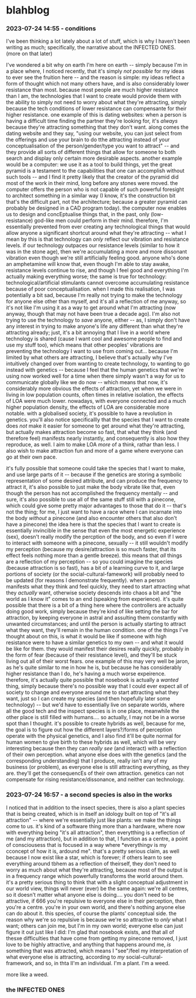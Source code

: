 # blahblog

### 2023-07-24 14:55 - conditions

I've been thinking a lot lately about a lot of stuff, which is why I haven't been writing as much; specifically, the narrative about the INFECTED ONES. (more on that later)

I've wondered a bit why on earth I'm here on earth -- simply because I'm in a place where, I noticed recently, that it's simply *not possible* for my ideas to ever see the fruition here -- and the reason is simple: my ideas reflect a form of thought which not many others have, and is also considerably lower resistance than most.
  because most people are much higher resistance than I am, the technologies that I want to create would provide them with the ability to simply not need to worry about what they're attracting, simply because the tech conditions of lower resistance can compensante for their higher resistance.
    one example of this is dating websites: when a person is having a difficult time finding the partner they're looking for, it's *always* because they're attracting something that they don't want. along comes the dating website and they say, "using our website, you can just select from the offerings and use your brain to do tthe attracting instead of your conceptualisation of the person/gender/type you want to attract" -- and they provide all sorts of different things that allow for someone to both search and display only certain more desirable aspects.
    another example would be a computer: we use it as a tool to build things, yet the great pyramid is a testament to the capabilities that one can accomplish without such tools -- and I find it pretty likely that the creator of the pyramid did most of the work in their mind, long before any stones were moved. the computer offers the person who is not capable of such powerful foresight to architect something in a similar way (I know, it's the construction bit that's the difficult part, not the architecture; because a greater pyramid can probably be designed in a CAD program today). the computer now enables us to design and concEptualise things that, in the past, only (low-resistance) god-like men could perform in their mind.
  therefore, I'm essentially prevented from ever creating any technological things that would allow anyone a significant shortcut around what they're attracting -- what I mean by this is that technology can *only* reflect our vibration and resistance levels. if our technology outpaces our resistance levels (similar to how it was in the stone age), then we're accumulating a more and more dissonant vibration even though we're still artificially feeling good.
    anyone who's done an amphetamine will know that, even though I'm able to stay awake, resistance levels continue to rise, and though I feel good and everything I'm actually making everything worse; the same is true for technology: technological/artificial stimulants cannot overcome accumulating resistance because of poor conceptualisation.
when I made this realisation, I was potentially a bit sad, because I'm really not trying to make the technology for anyone else other than myself, and it's all a reflection of me anyway, so it's not like I'm using it as a way to get around what I'm attracting (now anyway, though that may not have been true a decade ago). I'm also not trying to use the technology to *save* anyone, either -- as, I simply don't have any interest in trying to make anyone's life any different than what they're attracting already; just, it's a bit annoying that I live in a world where technology is shared (cause I want cool and awesome people to find and use my stuff too), which means that other peoples' vibrations are preventing the technology I want to use from coming out...
  because I'm limited by what others are attracting, I believe that's actually why I've intuitively changed over from wanting to create technology, to wanting to go instead with genetics -- because I feel that the human genetics that we're using now worked well for a time when there simply wasn't a way for us to communicate globally like we do now -- which means that now, it's considerably more obvious the effects of attraction, yet when we were in living in low population counts, often times in relative isolation, the effects of LOA were much lower. nowadays, with everyone connected and a much higher population density, the effects of LOA are considerable more notable. with a globalised society, it's possible to have a revolution in genetics.
    you'll also notice specificallly that the species that I want to create does *not* make it easier for someone to get around what they're attracting, but actually makes attraction become so fast, that what they think (and therefore feel) manifests nearly instantly, and consequently is also how they reproduce, as well.
    I aim to make LOA *more* of a think, rathar than less. I also wish to make attraction fun and more of a game where everyone can go at their own pace.

it's fully possible that someone could take the species that I want to make, and use large parts of it -- because if the genetics are storing a symbolic representation of some desired attribute, and can produce the frequency to attract it, it's also possible to just make the body vibrate like that, even though the person has not accomplished the frequency mentally -- and sure, it's also possible to use all of the same stuff still with a pinecone, which could give some pretty major advantages to those that do it -- that's not the thing; for me, I just want to have a race where I can incarnate into the body *without* a pinecone (and also encounter others that also don't have a pinecone)
  the idea here is that the species that I want to create is essentially invincible in the sense that even the most energetic experience (sex), doesn't really modify the percption of the body, and so even if I were to interact with someone with a pinecone, sexually -- it still wouldn't modify my perception (because my desire/attraction is so much faster, that its effect feels nothing more than a gentle breeze).
    this means that *all* things are a reflection of my perception -- so you could imagine the species (because attraction is so fast), has a bit of a learning curve to it, and large portions of society (or the social-cultural-famework) will probably need to be updated (for reasons I demonstrate frequently).
      when a person manifests what they think and feel quickly, they need to start attracting what they *actually* want, otherwise society descends into chaos a bit and "the world as I know it" comes to an end (speaking from experience).
        it's quite possible that there is a bit of a thing here where the controllers are actually doing good work, simply because they're kind of like setting the bar for attraction, by keeping everyone in astral and assulting them constantly with unwanted circumstances; and until the person is actually starting to attract what they want, they'll remain in the human condition.
      one of the things I've thought about on this, is what it would be like if someone with high resistance were to have a similar genetics to my own -- and what it would be like for them. they would manifest their desires really quickly, probably in the form of fear (because of their resistance level), and they'll be stuck living out all of their worst fears.
        one example of this may very well be jaron, as he's quite similar to me in how he is, but because he has considerably higher resistance than I do, he's having a much worse expeirence.
    therefore, it's actually quite possible that nosebook is actually a *wanted* thing, simply because there's no possible way that I could ever expect all of society to change and everyone around me to start attracting what they want, just so I can create my species (and then hopefully later some technology) -- but we'd have to essentially live on separate worlds, where all the good tech and the inspect species is in one place, meanwhile the other place is still filled with humans.... so actually, I may not be in a worse spot than I thought.
  it's possible to create hybrids as well, because for me, the goal is to figure out how the different layers?/forms of perception operate with the physical genetics, and I also find it'll be quite normal for human women to give birth to these hybrids as well, which will be very interesting because then they can *really see* (and interact) with a reflection of their own perception.
what anyone else does with tthe genetics (and the corresponding understanding) that I produce, really isn't any of my business (or problem), as everyone else is still attracting everything, as they are. they'll get the consequencEs of their own attraction. genetics can not compensate for rising resistance/dissonance, and neither can technology.

### 2023-07-24 16:57 - a second species is also in the works

I noticed that in addition to the insect species, there is also a plant species that is being created, which is in itself an idology built on top of "it's all attraction" -- where we're essentially just like plants: we make the things come to us.
it's kind of a software thing more than a hardware, where now with everything being "it's all attraction", then everytthing is a reflection of me (and my attraction), but in addition to that, I function as a centre, a point of consciousess that is focused in a way where *everythingv is my cconcept of how it is, ardound me".
that's a pretty serious claim, as well because I now exist like a star, which is forever; if others learn to see everything around tbhem as a reflection of theirself, they don't need to worry as much about what they're attracting, because most of the output is in a frequency range which powerfully transforms the world around them. it's a pretty serious thing to think that with a slight conceptual adjustment in our world view, things will never (ever) be the same again: we're all centres, so it doesn't matter what anyone else is doing.... you don't need to be attractive, if 666 you're repulsive to everyone else in their perception, then you're a centre. you're in your own world, and there's nothing anyone else can do about it.
this species, of course the plants' conceptual side.
the reason why we're so repulsive is because we're so attractive to *only* what I want; others can join me, but I'm in my own world; everyone else can just figure it out just like I did: I'm glad that nosebook exists, and that all of thesxe difficulties that have come from getting my pinecone removed, I just love to be highly attractive, and anything that happens around me, *is* something that was attracted, which means I "see"/feel my interpretation of what everyone else is attracting, according to *my* social-cultural-framework, and so, in thta II'm
an individual.
I'm a plant.
I'm a weed.

more like a weed.


### the INFECTED ONES
